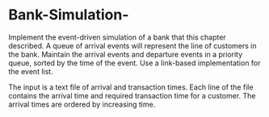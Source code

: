 # Bank-Simulation-

Implement the event-driven simulation of a bank that this chapter described. A queue of arrival events will represent the line of customers in the bank. Maintain the arrival events and departure events in a priority queue, sorted by the time of the event. Use a link-based implementation for the event list.

The input is a text file of arrival and transaction times. Each line of the file contains the arrival time and required transaction time for a customer. The arrival times are ordered by increasing time.
